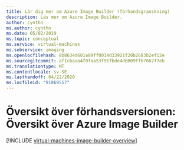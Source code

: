```yaml
---
title: Lär dig mer om Azure Image Builder (förhandsgranskning)
description: Läs mer om Azure Image Builder.
author: cynthn
ms.author: cynthn
ms.date: 05/02/2019
ms.topic: conceptual
ms.service: virtual-machines
ms.subservice: imaging
ms.openlocfilehash: 8b8634d601a89ff0014d33921f20b2683b2ef12e
ms.sourcegitcommit: af1cbaaa4f0faa53f91fbde4d6009ffb7662f7eb
ms.translationtype: MT
ms.contentlocale: sv-SE
ms.lasthandoff: 04/22/2020
ms.locfileid: "81869557"
---
```

# <a name="preview-azure-image-builder-overview"></a>Översikt över förhandsversionen: Översikt över Azure Image Builder

[!INCLUDE [virtual-machines-image-builder-overview](../../../includes/virtual-machines-image-builder-overview.md)]